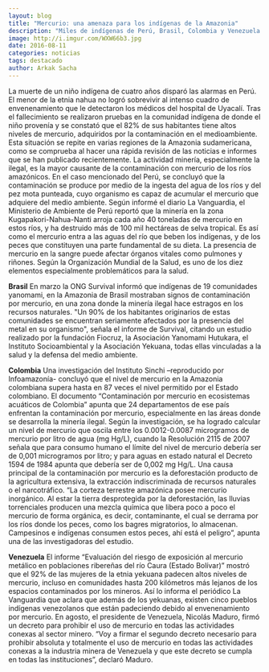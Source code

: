 ```yaml
---
layout: blog
title: "Mercurio: una amenaza para los indígenas de la Amazonia"
description: "Miles de indígenas de Perú, Brasil, Colombia y Venezuela son afectados por el trabajo de la minería que afecta los ríos amazónicos. Los niños y las mujeres embarazadas son los más afectados."
image: http://i.imgur.com/WXW66b3.jpg
date: 2016-08-11
categories: noticias
tags: destacado
author: Arkak Sacha
---
```


La muerte de un niño indígena de cuatro años disparó las alarmas en Perú. El menor de la etnia nahua no logró sobrevivir al intenso cuadro de envenenamiento que le detectaron los médicos del hospital de Uyacalí. Tras el fallecimiento se realizaron pruebas en la comunidad indígena de donde el niño provenía y se constató que el 82% de sus habitantes tiene altos niveles de mercurio, adquiridos por la contaminación en el medioambiente.
Esta situación se repite en varias regiones de la Amazonia sudamericana, como se comprueba al hacer una rápida revisión de las noticias e informes que se han publicado recientemente. La actividad minería, especialmente la ilegal, es la mayor causante de la contaminación con mercurio de los ríos amazónicos. En el caso mencionado del Perú, se concluyó que la contaminación se produce por medio de la ingesta del agua de los ríos y del pez mota punteada, cuyo organismo es capaz de acumular el mercurio que adquiere del medio ambiente.
Según informé el diario La Vanguardia, el Ministerio de Ambiente de Perú reportó que la minería en la zona Kugapakori-Nahua-Nanti arroja cada año 40 toneladas de mercurio en estos ríos, y ha destruido más de 100 mil hectáreas de selva tropical. Es así como el mercurio entra a las aguas del río que beben los indígenas, y de los peces que constituyen una parte fundamental de su dieta.
La presencia de mercurio en la sangre puede afectar órganos vitales como pulmones y riñones. Según la Organización Mundial de la Salud, es uno de los diez elementos especialmente problemáticos para la salud.

<b>Brasil</b>
En marzo la ONG Survival informó que indígenas de 19 comunidades yanomami, en la Amazonia de Brasil mostraban signos de contaminación por mercurio, en una zona donde la minería ilegal hace estragos en los recursos naturales.
"Un 90% de los habitantes originarios de estas comunidades se encuentran seriamente afectados por la presencia del metal en su organismo", señala el informe de Survival, citando un estudio realizado por la fundación Fiocruz, la Asociación Yanomami Hutukara, el Instituto Socioambiental y la Asociación Yekuana, todas ellas vinculadas a la salud y la defensa del medio ambiente.

<b>Colombia</b>
Una investigación del Instituto Sinchi –reproducido por Infoamazonía- concluyó que el nivel de mercurio en la Amazonia colombiana supera  hasta en 87 veces el nivel permitido por el Estado colombiano. 
El documento “Contaminación por mercurio en ecosistemas acuáticos de Colombia” apunta que 24 departamentos de ese país enfrentan la contaminación por mercurio, especialmente en las áreas donde se desarrolla la minería ilegal. 
Según la investigación, se ha logrado calcular un nivel de mercurio que oscila entre los 0.0012-0.0087 microgramos de mercurio por litro de agua (mg Hg/L), cuando la Resolución 2115 de 2007 señala que para consumo humano el límite del nivel de mercurio debería ser de 0,001 microgramos por litro; y para aguas en estado natural el Decreto 1594 de 1984 apunta que debería ser de 0,002 mg Hg/L.
Una causa principal de la contaminación por mercurio es la deforestación producto de la agricultura extensiva, la extracción indiscriminada de recursos naturales o el narcotráfico. “La corteza terrestre amazónica posee mercurio inorgánico. Al estar la tierra desprotegida por la deforestación, las lluvias torrenciales producen una mezcla química que libera poco a poco el mercurio de forma orgánica, es decir, contaminante, el cual se derrama por los ríos donde los peces, como los bagres migratorios, lo almacenan. Campesinos e indígenas consumen estos peces, ahí está el peligro”, apunta una de las investigadoras del estudio.

<b>Venezuela</b>
El informe “Evaluación del riesgo de exposición al mercurio metálico en poblaciones ribereñas del río Caura (Estado Bolívar)” mostró que el 92% de las mujeres de la etnia yekuana padecen altos niveles de mercurio, incluso en comunidades hasta 200 kilómetros más lejanos de los espacios contaminados por los mineros. Así lo informa el periódico La Vanguardia que aclara que además de los yekuanas, existen cinco pueblos indígenas venezolanos que están padeciendo debido al envenenamiento por mercurio.
En agosto, el presidente de Venezuela, Nicolás Maduro, firmó un decreto para prohibir el uso de mercurio en todas las actividades conexas al sector minero. “Voy a firmar el segundo decreto necesario para prohibir absoluta y totalmente el uso de mercurio en todas las actividades conexas a la industria minera de Venezuela y que este decreto se cumpla en todas las instituciones”, declaró Maduro.
